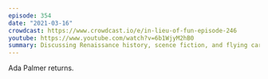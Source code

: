 ```yaml
---
episode: 354
date: "2021-03-16"
crowdcast: https://www.crowdcast.io/e/in-lieu-of-fun-episode-246
youtube: https://www.youtube.com/watch?v=6b1WjyM2hB0
summary: Discussing Renaissance history, scence fiction, and flying cars
---
```

Ada Palmer returns.
